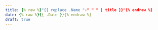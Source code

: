 ```yaml
---
title: {% raw %}"{{ replace .Name "-" " " | title }}"{% endraw %}
date: {% raw %}{{ .Date }}{% endraw %}
draft: true
---
```


